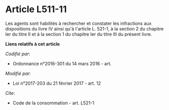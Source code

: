 # Article L511-11

Les agents sont habilités à rechercher et constater les infractions aux dispositions du livre IV ainsi qu'à l'article L.
521-1, à la section 2 du chapitre Ier du titre II et à la section 1 du chapitre Ier du titre III du présent livre.

**Liens relatifs à cet article**

_Codifié par_:

  - Ordonnance n°2016-301 du 14 mars 2016 - art.

_Modifié par_:

  - Loi n°2017-203 du 21 février 2017 - art. 12

_Cite_:

  - Code de la consommation - art. L521-1
